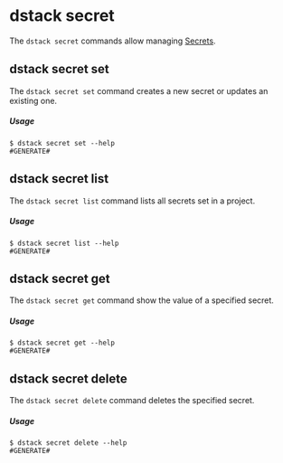 # dstack secret

The `dstack secret` commands allow managing [Secrets](../../../concepts/secrets.md).

## dstack secret set

The `dstack secret set` command creates a new secret or updates an existing one.

##### Usage

<div class="termy">

```shell
$ dstack secret set --help
#GENERATE#
```

</div>

## dstack secret list

The `dstack secret list` command lists all secrets set in a project.
##### Usage

<div class="termy">

```shell
$ dstack secret list --help
#GENERATE#
```

</div>

## dstack secret get

The `dstack secret get` command show the value of a specified secret.
##### Usage

<div class="termy">

```shell
$ dstack secret get --help
#GENERATE#
```

</div>

## dstack secret delete

The `dstack secret delete` command deletes the specified secret.

##### Usage

<div class="termy">

```shell
$ dstack secret delete --help
#GENERATE#
```

</div>
